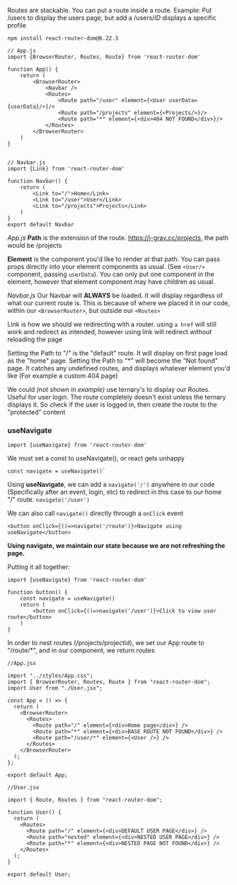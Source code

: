 Routes are stackable. You can put a route inside a route.
Example:
Put /users to display the users page, but add a /users/*ID* displays a specific profile

`npm install react-router-dom@6.22.3`

```
// App.js
import {BrowserRouter, Routes, Route} from 'react-router-dom'

function App() {
	return (
		<BrowserRouter>
			<Navbar />
			<Routes>
				<Route path="/user" element={<User userData={userData}/>}/>
				<Route path="/projects" element={<Projects/>}/>
				<Route path="*" element={<div>404 NOT FOUND</div>}/>
			</Routes>
		</BrowserRouter>
	)
}


// Navbar.js
import {Link} from 'react-router-dom'

function Navbar() {
	return (
		<Link to="/">Home</Link>
		<Link to="/user">User</Link>
		<Link to="/projects">Projects</Link>
	)
}
export default Navbar
```

*App.js*
**Path** is the extension of the route. https://j-gray.cc/projects, the path would be /projects

**Element** is the component you'd like to render at that path. You can pass props directly into your element components as usual. (See `<User/>` component, passing `userData`). You can only put one component in the element, however that element component may have children as usual.

*Navbar.js*
Our Navbar will **ALWAYS** be loaded. It will display regardless of what our current route is. This is because of where we placed it in our code, within our `<BrowserRouter>`, but outside our `<Routes>`

Link is how we should we redirecting with a router. using `a href` will still work and redirect as intended, however using link will redirect *without* reloading the page


Setting the Path to "/" is the "default" route. It will display on first page load as the "home" page.
Setting the Path to "\*" will become the "Not found" page. It catches any undefined routes, and displays whatever element you'd like (For example a custom 404 page)

We could *(not shown in example)* use ternary's to display our Routes. Useful for user login.
The route completely doesn't exist unless the ternary displays it. So check if the user is logged in, then create the route to the "protected" content


### useNavigate

```
import {useNavigate} from 'react-router-dom'
```

We must set a const to useNavigate(), or react gets unhappy
```
const navigate = useNavigate()`
```

Using **useNavigate**, we can add a `navigate('/')` anywhere in our code (Specifically after an event, login, etc) to redirect in this case to our home "/" route. `navigate('/user')` 

We can also call `navigate()` directly through a `onClick` event
```
<button onClick={()=>navigate('/route')}>Navigate using useNavigate</button>
```

**Using navigate, we maintain our state because we are not refreshing the page.**

Putting it all together:
```
import {useNavigate} from 'react-router-dom'

function button() {
	const navigate = useNavigate()
	return (
		<button onClick={()=>navigate('/user')}>Click to view user route</button>
	)
}
```





In order to nest routes (/projects/projectid),
we set our App route to "/route/\*", and in our component, we return routes


```
//App.jsx

import "../styles/App.css";
import { BrowserRouter, Routes, Route } from "react-router-dom";
import User from "./User.jsx";

const App = () => {
  return (
    <BrowserRouter>
      <Routes>
        <Route path="/" element={<div>Home page</div>} />
        <Route path="*" element={<div>BASE ROUTE NOT FOUND</div>} />
        <Route path="/user/*" element={<User />} />
      </Routes>
    </BrowserRouter>
  );
};

export default App;
```


```
//User.jsx

import { Route, Routes } from "react-router-dom";

function User() {
  return (
    <Routes>
      <Route path="/" element={<div>DEFAULT USER PAGE</div>} />
      <Route path="nested" element={<div>NESTED USER PAGE</div>} />
      <Route path="*" element={<div>NESTED PAGE NOT FOUND</div>} />
    </Routes>
  );
}

export default User;
```